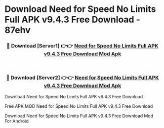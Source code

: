 # Download Need for Speed No Limits Full APK v9.4.3 Free Download - 87ehv



<div align="center">
<h3>🔴 Download [Server1] 👉👉 <a href="https://momento.my/?title=Need_for_Speed_No_Limits_Full_APK_v9.4.3_Free_Download">Need for Speed No Limits Full APK v9.4.3 Free Download Mod Apk</a></h3><br>

<h3>🔴 Download [Server2] 👉👉 <a href="https://momento.my/?title=Need_for_Speed_No_Limits_Full_APK_v9.4.3_Free_Download">Need for Speed No Limits Full APK v9.4.3 Free Download Mod Apk</a></h3>
</div>



Download Need for Speed No Limits Full APK v9.4.3 Free Download 

Free APK MOD Need for Speed No Limits Full APK v9.4.3 Free Download 

Download Need for Speed No Limits Full APK v9.4.3 Free Download Mod For Android
